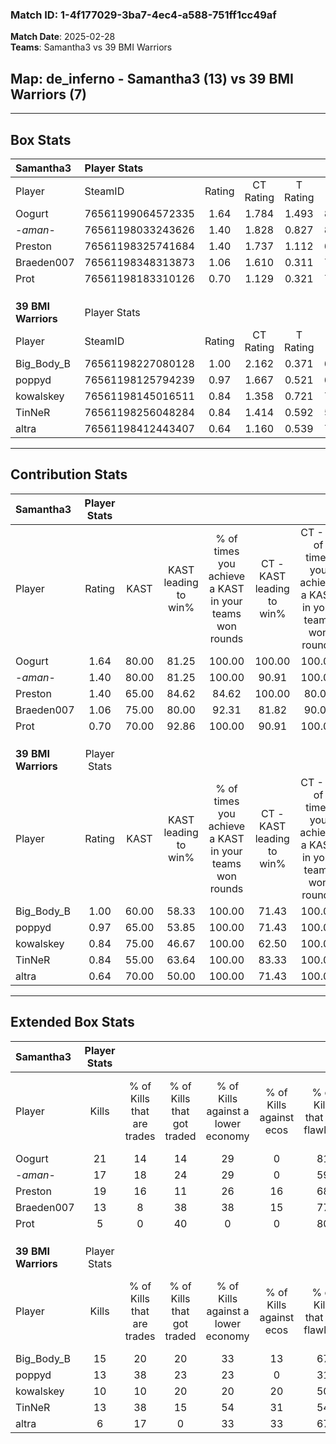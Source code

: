### Match ID: 1-4f177029-3ba7-4ec4-a588-751ff1cc49af  
**Match Date**: 2025-02-28  
**Teams**: Samantha3 vs 39 BMI Warriors  

## **Map**: de_inferno - Samantha3 (13) vs 39 BMI Warriors (7)  
---  

## Box Stats  

| **Samantha3**       | Player Stats      |        |           |          |       |       |       |         |        |      |     |
| :- | :- | :-: | :-: | :-: | :-: | :-: | :-: | :-: | :-: | :-: | :-: |
| Player              | SteamID           | Rating | CT Rating | T Rating | KAST  |  ADR  | Kills | Assists | Deaths | K/D  | HS% |
| Oogurt              | 76561199064572335 |  1.64  |   1.784   |  1.493   | 80.00 | 96.3  |  21   |    4    |   9    | 2.33 | 33  |
| -_aman_-            | 76561198033243626 |  1.40  |   1.828   |  0.827   | 80.00 | 87.2  |  17   |    7    |   11   | 1.55 | 58  |
| Preston             | 76561198325741684 |  1.40  |   1.737   |  1.112   | 65.00 | 109.1 |  19   |    9    |   13   | 1.46 | 15  |
| Braeden007          | 76561198348313873 |  1.06  |   1.610   |  0.311   | 75.00 | 58.6  |  13   |    4    |   12   | 1.08 | 53  |
| Prot                | 76561198183310126 |  0.70  |   1.129   |  0.321   | 70.00 | 54.1  |   5   |   11    |   12   | 0.42 | 60  |
|                     |                   |        |           |          |       |       |       |         |        |      |     |
|                     |                   |        |           |          |       |       |       |         |        |      |     |
|                     |                   |        |           |          |       |       |       |         |        |      |     |
| **39 BMI Warriors** | Player Stats      |        |           |          |       |       |       |         |        |      |     |
| Player              | SteamID           | Rating | CT Rating | T Rating | KAST  |  ADR  | Kills | Assists | Deaths | K/D  | HS% |
| Big_Body_B          | 76561198227080128 |  1.00  |   2.162   |  0.371   | 60.00 | 68.4  |  15   |    2    |   14   | 1.07 | 53  |
| poppyd              | 76561198125794239 |  0.97  |   1.667   |  0.521   | 65.00 | 65.3  |  13   |    8    |   14   | 0.93 | 61  |
| kowalskey           | 76561198145016511 |  0.84  |   1.358   |  0.721   | 75.00 | 69.6  |  10   |    5    |   17   | 0.59 | 80  |
| TinNeR              | 76561198256048284 |  0.84  |   1.414   |  0.592   | 55.00 | 72.7  |  13   |    2    |   16   | 0.81 | 61  |
| altra               | 76561198412443407 |  0.64  |   1.160   |  0.539   | 70.00 | 53.0  |   6   |    3    |   14   | 0.43 | 50  |
---  

## Contribution Stats  

| **Samantha3**       | Player Stats |       |                      |                                                        |                           |                                                             |                          |                                                            |
| :- | :-: | :-: | :-: | :-: | :-: | :-: | :-: | :-: |
| Player              |    Rating    | KAST  | KAST leading to win% | % of times you achieve a KAST in your teams won rounds | CT - KAST leading to win% | CT - % of times you achieve a KAST in your teams won rounds | T - KAST leading to win% | T - % of times you achieve a KAST in your teams won rounds |
| Oogurt              |     1.64     | 80.00 |        81.25         |                         100.00                         |          100.00           |                           100.00                            |          50.00           |                           100.00                           |
| -_aman_-            |     1.40     | 80.00 |        81.25         |                         100.00                         |           90.91           |                           100.00                            |          60.00           |                           100.00                           |
| Preston             |     1.40     | 65.00 |        84.62         |                         84.62                          |          100.00           |                            80.00                            |          60.00           |                           100.00                           |
| Braeden007          |     1.06     | 75.00 |        80.00         |                         92.31                          |           81.82           |                            90.00                            |          75.00           |                           100.00                           |
| Prot                |     0.70     | 70.00 |        92.86         |                         100.00                         |           90.91           |                           100.00                            |          100.00          |                           100.00                           |
|                     |              |       |                      |                                                        |                           |                                                             |                          |                                                            |
|                     |              |       |                      |                                                        |                           |                                                             |                          |                                                            |
|                     |              |       |                      |                                                        |                           |                                                             |                          |                                                            |
| **39 BMI Warriors** | Player Stats |       |                      |                                                        |                           |                                                             |                          |                                                            |
| Player              |    Rating    | KAST  | KAST leading to win% | % of times you achieve a KAST in your teams won rounds | CT - KAST leading to win% | CT - % of times you achieve a KAST in your teams won rounds | T - KAST leading to win% | T - % of times you achieve a KAST in your teams won rounds |
| Big_Body_B          |     1.00     | 60.00 |        58.33         |                         100.00                         |           71.43           |                           100.00                            |          40.00           |                           100.00                           |
| poppyd              |     0.97     | 65.00 |        53.85         |                         100.00                         |           71.43           |                           100.00                            |          33.33           |                           100.00                           |
| kowalskey           |     0.84     | 75.00 |        46.67         |                         100.00                         |           62.50           |                           100.00                            |          28.57           |                           100.00                           |
| TinNeR              |     0.84     | 55.00 |        63.64         |                         100.00                         |           83.33           |                           100.00                            |          40.00           |                           100.00                           |
| altra               |     0.64     | 70.00 |        50.00         |                         100.00                         |           71.43           |                           100.00                            |          28.57           |                           100.00                           |
---  

## Extended Box Stats  

| **Samantha3**       | Player Stats |                            |                            |                                    |                         |                              |                                 |        |                             |                                     |                          |                               |                            |
| :- | :-: | :-: | :-: | :-: | :-: | :-: | :-: | :-: | :-: | :-: | :-: | :-: | :-: |
| Player              |    Kills     | % of Kills that are trades | % of Kills that got traded | % of Kills against a lower economy | % of Kills against ecos | % of Kills that are flawless | % of Kills that are close duels | Deaths | % of Deaths that get traded | % of Deaths against a lower economy | % of Deaths against ecos | % of Deaths that are flawless | % of Deaths that are close |
| Oogurt              |      21      |             14             |             14             |                 29                 |            0            |              81              |                0                |   9    |             11              |                 22                  |            0             |              78               |             0              |
| -_aman_-            |      17      |             18             |             24             |                 29                 |            0            |              59              |               18                |   11   |              9              |                  9                  |            0             |              27               |             9              |
| Preston             |      19      |             16             |             11             |                 26                 |           16            |              68              |               11                |   13   |             23              |                 23                  |            0             |              54               |             8              |
| Braeden007          |      13      |             8              |             38             |                 38                 |           15            |              77              |                0                |   12   |              8              |                 17                  |            0             |              58               |             0              |
| Prot                |      5       |             0              |             40             |                 0                  |            0            |              80              |                0                |   12   |             33              |                  8                  |            0             |              50               |             0              |
|                     |              |                            |                            |                                    |                         |                              |                                 |        |                             |                                     |                          |                               |                            |
|                     |              |                            |                            |                                    |                         |                              |                                 |        |                             |                                     |                          |                               |                            |
|                     |              |                            |                            |                                    |                         |                              |                                 |        |                             |                                     |                          |                               |                            |
| **39 BMI Warriors** | Player Stats |                            |                            |                                    |                         |                              |                                 |        |                             |                                     |                          |                               |                            |
| Player              |    Kills     | % of Kills that are trades | % of Kills that got traded | % of Kills against a lower economy | % of Kills against ecos | % of Kills that are flawless | % of Kills that are close duels | Deaths | % of Deaths that get traded | % of Deaths against a lower economy | % of Deaths against ecos | % of Deaths that are flawless | % of Deaths that are close |
| Big_Body_B          |      15      |             20             |             20             |                 33                 |           13            |              67              |                0                |   14   |             21              |                 14                  |            7             |              79               |             0              |
| poppyd              |      13      |             38             |             23             |                 23                 |            0            |              31              |                8                |   14   |              0              |                  7                  |            0             |              79               |             7              |
| kowalskey           |      10      |             10             |             20             |                 20                 |           20            |              50              |               10                |   17   |             29              |                 18                  |            6             |              82               |             6              |
| TinNeR              |      13      |             38             |             15             |                 54                 |           31            |              54              |                0                |   16   |             19              |                 19                  |            6             |              63               |             0              |
| altra               |      6       |             17             |             0              |                 33                 |           33            |              67              |                0                |   14   |             36              |                  7                  |            0             |              57               |             21             |
